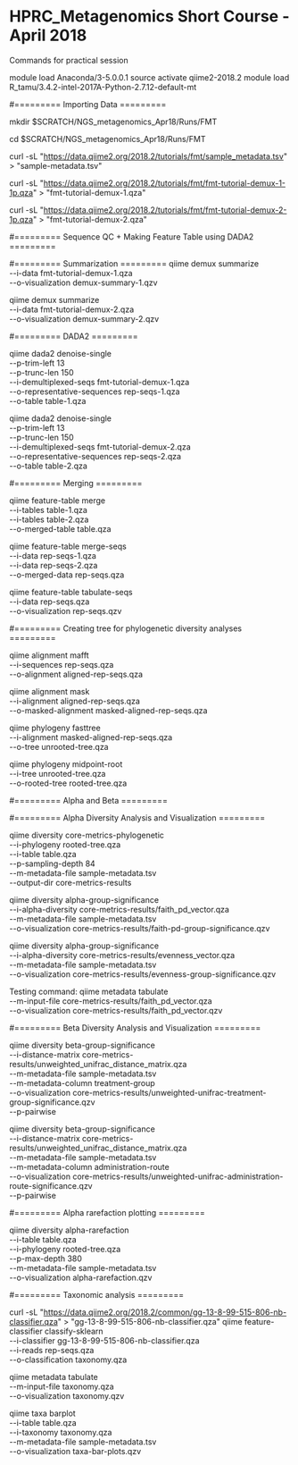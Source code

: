 # HPRC_Metagenomics Short Course - April 2018

Commands for practical session

module load Anaconda/3-5.0.0.1
source activate qiime2-2018.2
module load R_tamu/3.4.2-intel-2017A-Python-2.7.12-default-mt


#========= Importing Data =========


mkdir $SCRATCH/NGS_metagenomics_Apr18/Runs/FMT

cd $SCRATCH/NGS_metagenomics_Apr18/Runs/FMT 

curl -sL "https://data.qiime2.org/2018.2/tutorials/fmt/sample_metadata.tsv" > "sample-metadata.tsv"

curl -sL "https://data.qiime2.org/2018.2/tutorials/fmt/fmt-tutorial-demux-1-1p.qza" > "fmt-tutorial-demux-1.qza"

curl -sL "https://data.qiime2.org/2018.2/tutorials/fmt/fmt-tutorial-demux-2-1p.qza" > "fmt-tutorial-demux-2.qza"


#========= Sequence QC + Making Feature Table using DADA2 =========

#========= Summarization =========
qiime demux summarize \
  --i-data fmt-tutorial-demux-1.qza \
  --o-visualization demux-summary-1.qzv

qiime demux summarize \
  --i-data fmt-tutorial-demux-2.qza \
  --o-visualization demux-summary-2.qzv


#========= DADA2 =========

qiime dada2 denoise-single \
  --p-trim-left 13 \
  --p-trunc-len 150 \
  --i-demultiplexed-seqs fmt-tutorial-demux-1.qza \
  --o-representative-sequences rep-seqs-1.qza \
  --o-table table-1.qza

qiime dada2 denoise-single \
  --p-trim-left 13 \
  --p-trunc-len 150 \
  --i-demultiplexed-seqs fmt-tutorial-demux-2.qza \
  --o-representative-sequences rep-seqs-2.qza \
  --o-table table-2.qza

#========= Merging =========

qiime feature-table merge \
  --i-tables table-1.qza \
  --i-tables table-2.qza \
  --o-merged-table table.qza

qiime feature-table merge-seqs \
  --i-data rep-seqs-1.qza \
  --i-data rep-seqs-2.qza \
  --o-merged-data rep-seqs.qza


qiime feature-table tabulate-seqs \
  --i-data rep-seqs.qza \
  --o-visualization rep-seqs.qzv

#========= Creating tree for phylogenetic diversity analyses =========

qiime alignment mafft \
  --i-sequences rep-seqs.qza \
  --o-alignment aligned-rep-seqs.qza

qiime alignment mask \
  --i-alignment aligned-rep-seqs.qza \
  --o-masked-alignment masked-aligned-rep-seqs.qza


qiime phylogeny fasttree \
  --i-alignment masked-aligned-rep-seqs.qza \
  --o-tree unrooted-tree.qza

qiime phylogeny midpoint-root \
  --i-tree unrooted-tree.qza \
  --o-rooted-tree rooted-tree.qza

#========= Alpha and Beta =========

#========= Alpha Diversity Analysis and Visualization =========

qiime diversity core-metrics-phylogenetic \
  --i-phylogeny rooted-tree.qza \
  --i-table table.qza \
  --p-sampling-depth 84 \
  --m-metadata-file sample-metadata.tsv \
  --output-dir core-metrics-results

qiime diversity alpha-group-significance \
  --i-alpha-diversity core-metrics-results/faith_pd_vector.qza \
  --m-metadata-file sample-metadata.tsv \
  --o-visualization core-metrics-results/faith-pd-group-significance.qzv

qiime diversity alpha-group-significance \
  --i-alpha-diversity core-metrics-results/evenness_vector.qza \
  --m-metadata-file sample-metadata.tsv \
  --o-visualization core-metrics-results/evenness-group-significance.qzv

Testing command:
qiime metadata tabulate \
	--m-input-file core-metrics-results/faith_pd_vector.qza \
	--o-visualization core-metrics-results/faith_pd_vector.qzv

#========= Beta Diversity Analysis and Visualization =========

qiime diversity beta-group-significance \
  --i-distance-matrix core-metrics-results/unweighted_unifrac_distance_matrix.qza \
  --m-metadata-file sample-metadata.tsv \
  --m-metadata-column treatment-group \
  --o-visualization core-metrics-results/unweighted-unifrac-treatment-group-significance.qzv \
  --p-pairwise


qiime diversity beta-group-significance \
  --i-distance-matrix core-metrics-results/unweighted_unifrac_distance_matrix.qza \
  --m-metadata-file sample-metadata.tsv \
  --m-metadata-column administration-route \
  --o-visualization core-metrics-results/unweighted-unifrac-administration-route-significance.qzv \
  --p-pairwise

#========= Alpha rarefaction plotting =========

qiime diversity alpha-rarefaction \
  --i-table table.qza \
  --i-phylogeny rooted-tree.qza \
  --p-max-depth 380 \
  --m-metadata-file sample-metadata.tsv \
  --o-visualization alpha-rarefaction.qzv

#========= Taxonomic analysis =========

curl -sL "https://data.qiime2.org/2018.2/common/gg-13-8-99-515-806-nb-classifier.qza" > "gg-13-8-99-515-806-nb-classifier.qza"
qiime feature-classifier classify-sklearn \
  --i-classifier gg-13-8-99-515-806-nb-classifier.qza \
  --i-reads rep-seqs.qza \
  --o-classification taxonomy.qza

qiime metadata tabulate \
  --m-input-file taxonomy.qza \
  --o-visualization taxonomy.qzv

qiime taxa barplot \
  --i-table table.qza \
  --i-taxonomy taxonomy.qza \
  --m-metadata-file sample-metadata.tsv \
  --o-visualization taxa-bar-plots.qzv


